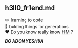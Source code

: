 ## h3ll0_fr1end.md

:pencil2: learning to code<br/>
:seedling: bulding things for generations<br/>
:heart: Do you know really know [HIM][1] ?


***BO ADON YESHUA***



[1]: https://www.youtube.com/watch?v=6vtnDEAdpa8


